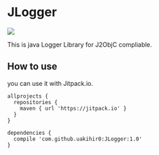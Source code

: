 # JLogger
[![](https://jitpack.io/v/uakihir0/JLogger.svg)](https://jitpack.io/#uakihir0/JLogger)

This is java Logger Library for J2ObjC compliable.

## How to use 

you can use it with Jitpack.io.

```
allprojects {
  repositories {
    maven { url 'https://jitpack.io' }
  }
}

dependencies {
  compile 'com.github.uakihir0:JLogger:1.0'
}
```
